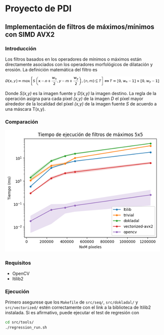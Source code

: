 # Proyecto de PDI
## Implementación de filtros de máximos/mínimos con SIMD AVX2

### Introducción

Los filtros basados en los operadores de mínimos o máximos están directamente asociados con los operadores morfológicos de dilatación y erosión. La definición matemática  del filtro es

![](https://github.com/manchii/PDI/blob/master/Proyecto/imgs/filtereq.png)

Donde _S(x,y)_ es la imagen fuente y _D(x,y)_ la imagen destino. La regla de la operación asigna para cada pixel _(x,y)_ de la imagen _D_ el píxel mayor alrededor de la localidad del píxel _(x,y)_ de la imagen fuente _S_ de acuerdo a una máscara T(x,y).

### Comparación 

![](https://github.com/manchii/PDI/blob/master/Proyecto/src/tools/execution_time.png)

### Requisitos

* OpenCV
* ltilib2

### Ejecución

Primero asegurese que los ``Makefile`` de ``src/seq/``, ``src/dokladal/`` y ``src/vectorized/`` estén correctamente con el link a la biblioteca de ltilib2 instalada. Si es afirmativo, puede ejecutar el test de regresión con

```bash
cd src/tools/
./regression_run.sh
```
